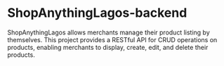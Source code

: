 # ShopAnythingLagos-backend
ShopAnythingLagos allows merchants manage their product listing by themselves. This project provides a RESTful API for CRUD operations on products, enabling merchants to display, create, edit, and delete their products.
